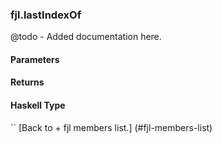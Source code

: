 ### fjl.lastIndexOf
@todo - Added documentation here.

#### Parameters

#### Returns
 
#### Haskell Type
``
[Back to  + fjl members list.]
(#fjl-members-list)
